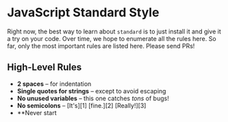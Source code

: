 # JavaScript Standard Style

Right now, the best way to learn about `standard` is to just install it and give it a try
on your code. Over time, we hope to enumerate all the rules here. So far, only the most
important rules are listed here. Please send PRs!

## High-Level Rules

- **2 spaces** – for indentation
- **Single quotes for strings** – except to avoid escaping
- **No unused variables** – this one catches *tons* of bugs!
- **No semicolons** – [It's][1] [fine.][2] [Really!][3]
- **Never start 